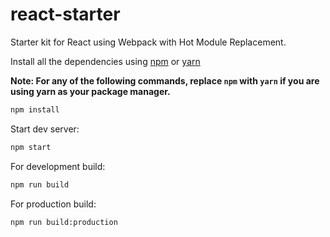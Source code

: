 # react-starter
Starter kit for React using Webpack with Hot Module Replacement.

Install all the dependencies using [npm](https://www.npmjs.com/) or [yarn](https://yarnpkg.com/)

**Note: For any of the following commands, replace `npm` with `yarn` if you are using yarn as your package manager.**

```bash
npm install
```

Start dev server:

```bash
npm start
```

For development build:

```bash
npm run build
```

For production build:

```bash
npm run build:production
```

